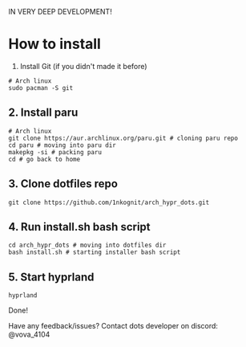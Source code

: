 IN VERY DEEP DEVELOPMENT!

# How to install

1. Install Git (if you didn't made it before)
```
# Arch linux
sudo pacman -S git
```

## 2. Install paru
```
# Arch linux
git clone https://aur.archlinux.org/paru.git # cloning paru repo
cd paru # moving into paru dir
makepkg -si # packing paru
cd # go back to home
```

## 3. Сlone dotfiles repo
```
git clone https://github.com/1nkognit/arch_hypr_dots.git
```

## 4. Run install.sh bash script
```
cd arch_hypr_dots # moving into dotfiles dir
bash install.sh # starting installer bash script
```

## 5. Start hyprland
```
hyprland
```

Done!

Have any feedback/issues? Contact dots developer on discord: @vova_4104
